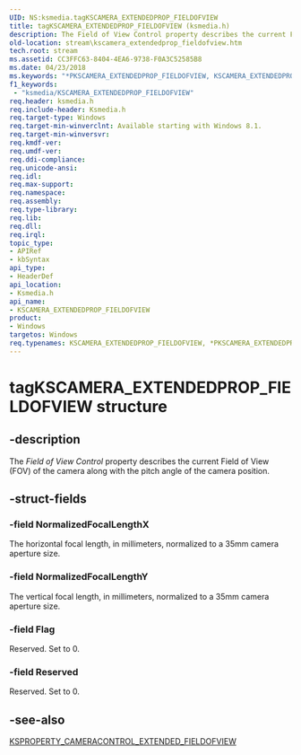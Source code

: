 ```yaml
---
UID: NS:ksmedia.tagKSCAMERA_EXTENDEDPROP_FIELDOFVIEW
title: tagKSCAMERA_EXTENDEDPROP_FIELDOFVIEW (ksmedia.h)
description: The Field of View Control property describes the current Field of View (FOV) of the camera along with the pitch angle of the camera position.
old-location: stream\kscamera_extendedprop_fieldofview.htm
tech.root: stream
ms.assetid: CC3FFC63-8404-4EA6-9738-F0A3C52585B8
ms.date: 04/23/2018
ms.keywords: "*PKSCAMERA_EXTENDEDPROP_FIELDOFVIEW, KSCAMERA_EXTENDEDPROP_FIELDOFVIEW, KSCAMERA_EXTENDEDPROP_FIELDOFVIEW structure [Streaming Media Devices], PKSCAMERA_EXTENDEDPROP_FIELDOFVIEW, PKSCAMERA_EXTENDEDPROP_FIELDOFVIEW structure pointer [Streaming Media Devices], ksmedia/KSCAMERA_EXTENDEDPROP_FIELDOFVIEW, ksmedia/PKSCAMERA_EXTENDEDPROP_FIELDOFVIEW, stream.kscamera_extendedprop_fieldofview, tagKSCAMERA_EXTENDEDPROP_FIELDOFVIEW"
f1_keywords:
 - "ksmedia/KSCAMERA_EXTENDEDPROP_FIELDOFVIEW"
req.header: ksmedia.h
req.include-header: Ksmedia.h
req.target-type: Windows
req.target-min-winverclnt: Available starting with Windows 8.1.
req.target-min-winversvr: 
req.kmdf-ver: 
req.umdf-ver: 
req.ddi-compliance: 
req.unicode-ansi: 
req.idl: 
req.max-support: 
req.namespace: 
req.assembly: 
req.type-library: 
req.lib: 
req.dll: 
req.irql: 
topic_type:
- APIRef
- kbSyntax
api_type:
- HeaderDef
api_location:
- Ksmedia.h
api_name:
- KSCAMERA_EXTENDEDPROP_FIELDOFVIEW
product:
- Windows
targetos: Windows
req.typenames: KSCAMERA_EXTENDEDPROP_FIELDOFVIEW, *PKSCAMERA_EXTENDEDPROP_FIELDOFVIEW
---
```


# tagKSCAMERA_EXTENDEDPROP_FIELDOFVIEW structure


## -description


The <i>Field of View Control</i> property describes the current Field of View (FOV) of the camera along with the pitch angle of the camera position.


## -struct-fields




### -field NormalizedFocalLengthX

The horizontal focal length, in millimeters, normalized to a 35mm camera aperture size.


### -field NormalizedFocalLengthY

The vertical focal length, in millimeters, normalized to a 35mm camera aperture size.


### -field Flag

Reserved. Set to 0.


### -field Reserved

Reserved. Set to 0.


## -see-also




<a href="https://docs.microsoft.com/windows-hardware/drivers/stream/ksproperty-cameracontrol-extended-fieldofview">KSPROPERTY_CAMERACONTROL_EXTENDED_FIELDOFVIEW</a>
 

 

